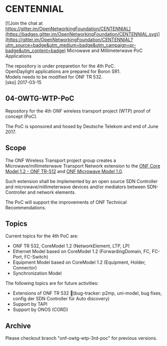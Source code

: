 # CENTENNIAL

[![Join the chat at https://gitter.im/OpenNetworkingFoundation/CENTENNIAL](https://badges.gitter.im/OpenNetworkingFoundation/CENTENNIAL.svg)](https://gitter.im/OpenNetworkingFoundation/CENTENNIAL?utm_source=badge&utm_medium=badge&utm_campaign=pr-badge&utm_content=badge)
Microwave and Millimeterwave PoC Applications

The repository is under preparetion for the 4th PoC.  
OpenDaylight applications are prepared for Boron SR1.  
Models needs to be modified for ONF TR 532.  
[sko] 2017-03-15

## 04-OWTG-WTP-PoC
Repository for the 4th ONF wireless transport project (WTP) proof of concept (PoC). 

The PoC is sponsored and hosed by Deutsche Telekom and end of June 2017.

## Scope
The ONF Wireless Transport project group creates a Microwave/millimeterwave Transport Network extension to the [ONF Core Model 1.2 - ONF TR-512](https://www.opennetworking.org/images/stories/downloads/sdn-resources/technical-reports/TR-512_CIM_(CoreModel)_1.2.zip) and [ONF Microwave Model 1.0](https://www.opennetworking.org/images/stories/downloads/sdn-resources/technical-reports/TR-532-Microwave-Information-Model-V1.pdf).

Such extension shall be implemented by an open source SDN Controller and microwave/millimeterwave devices and/or mediators between SDN-Controller and network elements.

The PoC will support the improvements of ONF Technical Recommendations.

## Topics
Current topics for the 4th PoC are:
- ONF TR 532, CoreModel 1.2 (NetworkElement, LTP, LP)
- Ethernet Model 		based on CoreModel 1.2 (ForwardingDomain, FC, FC-Port, FC-Switch)
- Equipment Model 		based on CoreModel 1.2 (Equipment, Holder, Connector)
- Synchronization Model

The following topics are for future activities:
- Extensions of ONF TR 532 (bug-tracker: p2mp, uni-model, bug fixes, config der SDN Controller für Auto discovery)
- Support by TAPI
- Support by ONOS (CORD)

## Archive
Please checkout branch "onf-owtg-wtp-3rd-poc" for previous versions.


